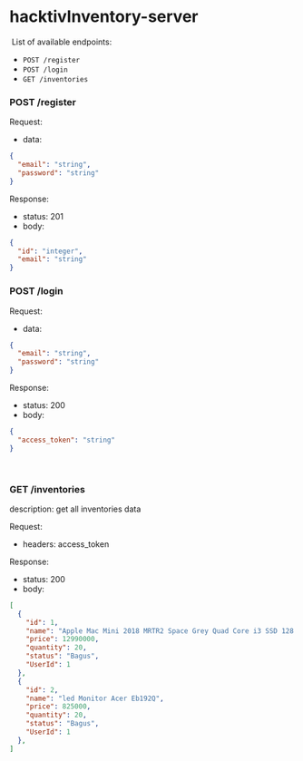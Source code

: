 # hacktivInventory-server

​
List of available endpoints:
​
- `POST /register`
- `POST /login`
- `GET /inventories`

### POST /register

Request:

- data:

```json
{
  "email": "string",
  "password": "string"
}
```

Response:

- status: 201
- body:
  ​

```json
{
  "id": "integer",
  "email": "string"
}
```

### POST /login

Request:

- data:

```json
{
  "email": "string",
  "password": "string"
}
```

Response:

- status: 200
- body:
  ​

```json
{
  "access_token": "string"
}
```
​

### GET /inventories

description: 
  get all inventories data

Request:

- headers: access_token

Response:

- status: 200
- body:

```json
[
  {
    "id": 1,
    "name": "Apple Mac Mini 2018 MRTR2 Space Grey Quad Core i3 SSD 128 GB",
    "price": 12990000,
    "quantity": 20,
    "status": "Bagus",
    "UserId": 1
  },
  {
    "id": 2,
    "name": "led Monitor Acer Eb192Q",
    "price": 825000,
    "quantity": 20,
    "status": "Bagus",
    "UserId": 1
  },
]
```

